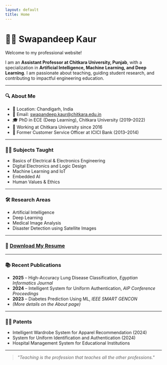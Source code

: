 ```yaml
---
layout: default
title: Home
---
```


# 👩‍🏫 Swapandeep Kaur

Welcome to my professional website!

I am an **Assistant Professor at Chitkara University, Punjab**, with a specialization in **Artificial Intelligence, Machine Learning, and Deep Learning**. I am passionate about teaching, guiding student research, and contributing to impactful engineering education.

---

### 🔍 About Me

- 📍 Location: Chandigarh, India  
- 📧 Email: [swapandeep.kaur@chitkara.edu.in](mailto:swapandeep.kaur@chitkara.edu.in)  
- 🎓 PhD in ECE (Deep Learning), Chitkara University (2019–2022)  
- 🏢 Working at Chitkara University since 2016  
- 🏦 Former Customer Service Officer at ICICI Bank (2013–2014)  

---

### 🧑‍🏫 Subjects Taught

- Basics of Electrical & Electronics Engineering  
- Digital Electronics and Logic Design  
- Machine Learning and IoT  
- Embedded AI  
- Human Values & Ethics  

---

### 🛠️ Research Areas

- Artificial Intelligence  
- Deep Learning  
- Medical Image Analysis  
- Disaster Detection using Satellite Images  

---

### 📄 [Download My Resume](assets/resume.pdf)

---

### 📚 Recent Publications

- **2025** – High-Accuracy Lung Disease Classification, *Egyptian Informatics Journal*  
- **2024** – Intelligent System for Uniform Authentication, *AIP Conference Proceedings*  
- **2023** – Diabetes Prediction Using ML, *IEEE SMART GENCON*  
- *(More details on the About page)*

---

### 👩‍🔬 Patents

- Intelligent Wardrobe System for Apparel Recommendation (2024)  
- System for Uniform Identification and Authentication (2024)  
- Hospital Management System for Educational Institutions  

---

> *"Teaching is the profession that teaches all the other professions."*
